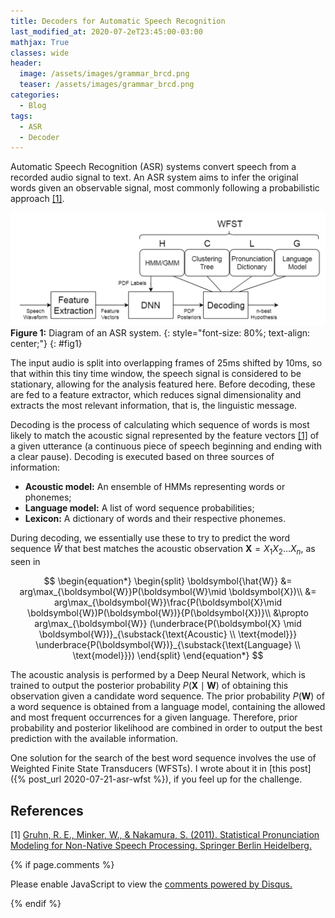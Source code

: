 ```yaml
---
title: Decoders for Automatic Speech Recognition
last_modified_at: 2020-07-2eT23:45:00-03:00
mathjax: True
classes: wide
header:
  image: /assets/images/grammar_brcd.png
  teaser: /assets/images/grammar_brcd.png
categories:
  - Blog
tags:
  - ASR
  - Decoder
---
```


<script type="text/x-mathjax-config">
    MathJax.Hub.Config({
      tex2jax: {
        skipTags: ['script', 'noscript', 'style', 'textarea', 'pre'],
        inlineMath: [['$','$']]
      }
    });
  </script>
  <script src="https://cdn.mathjax.org/mathjax/latest/MathJax.js?config=TeX-AMS-MML_HTMLorMML" type="text/javascript"></script>

<style>
table:nth-of-type(1) {
    display:table;
    width:100%;
}
</style>


Automatic Speech Recognition (ASR) systems convert speech from a recorded audio signal to text. An ASR system aims to infer the original words given an observable signal, most commonly following a probabilistic approach [[1]](#references). 

![ASRtest](/assets/images/ASRtest.png)  
**Figure 1:** Diagram of an ASR system.
{: style="font-size: 80%; text-align: center;"}
{: #fig1}

The input audio is split into overlapping frames of 25ms shifted by 10ms, so that within this tiny time window, the speech signal is considered to be stationary, allowing for the analysis featured here. Before decoding, these are fed to a feature extractor, which reduces signal dimensionality and extracts the most relevant information, that is, the linguistic message.

Decoding is the process of calculating which sequence of words is most likely to match the acoustic signal represented by the feature vectors [[1]](#references) of a given utterance (a continuous piece of speech beginning and ending with a clear pause). Decoding is executed based on three sources of information:

* **Acoustic model:** An ensemble of HMMs representing words or phonemes;
* **Language model:** A list of word sequence probabilities;
* **Lexicon:** A dictionary of words and their respective phonemes.

During decoding, we essentially use these to try to predict the word sequence $\hat{W}$ that best matches the acoustic observation $\boldsymbol{X}=X_1 X_2\ldots X_n$, as seen in

$$
\begin{equation*}
\begin{split}
\boldsymbol{\hat{W}} &= arg\max_{\boldsymbol{W}}P(\boldsymbol{W}\mid \boldsymbol{X})\\
    &= arg\max_{\boldsymbol{W}}\frac{P(\boldsymbol{X}\mid \boldsymbol{W})P(\boldsymbol{W})}{P(\boldsymbol{X})}\\
    &\propto arg\max_{\boldsymbol{W}} (\underbrace{P(\boldsymbol{X} \mid \boldsymbol{W})}_{\substack{\text{Acoustic} \\ \text{model}}} \underbrace{P(\boldsymbol{W})}_{\substack{\text{Language} \\ \text{model}}})
\end{split}
\end{equation*}
$$


The acoustic analysis is performed by a Deep Neural Network, which is trained to output the posterior probability $P(\boldsymbol{X} \mid \boldsymbol{W})$ of obtaining this observation given a candidate word sequence. The prior probability $P(\boldsymbol{W})$ of a word sequence is obtained from a language model, containing the allowed and most frequent occurrences for a given language. Therefore, prior probability and posterior likelihood are combined in order to output the best prediction with the available information.

One solution for the search of the best word sequence involves the use of Weighted Finite State Transducers (WFSTs). I wrote about it in [this post]({% post_url 2020-07-21-asr-wfst %}), if you feel up for the challenge.

## References

[1] [Gruhn, R. E., Minker, W., & Nakamura, S. (2011). Statistical Pronunciation Modeling for Non-Native Speech Processing. Springer Berlin Heidelberg.](https://books.google.com.br/books?hl=pt-BR&lr=&id=H_rGeqqaulYC&oi=fnd&pg=PR3&dq=Gruhn,+R.+E.,+Minker,+W.,+%26+Nakamura,+S.+(2011).+Statistical+Pronunciation+Modeling+for+Non-Native+Speech+Processing.+Springer+Berlin+Heidelberg.&ots=fvEiLQNOnn&sig=xEkxaP7JGRYzddwxUg-6GQMEHN8#v=onepage&q=Gruhn%2C%20R.%20E.%2C%20Minker%2C%20W.%2C%20%26%20Nakamura%2C%20S.%20(2011).%20Statistical%20Pronunciation%20Modeling%20for%20Non-Native%20Speech%20Processing.%20Springer%20Berlin%20Heidelberg.&f=false)


{% if page.comments %}

<div id="disqus_thread"></div>
<script>

/**
*  RECOMMENDED CONFIGURATION VARIABLES: EDIT AND UNCOMMENT THE SECTION BELOW TO INSERT DYNAMIC VALUES FROM YOUR PLATFORM OR CMS.
*  LEARN WHY DEFINING THESE VARIABLES IS IMPORTANT: https://disqus.com/admin/universalcode/#configuration-variables*/
/*
var disqus_config = function () {
this.page.url = PAGE_URL;  // Replace PAGE_URL with your page's canonical URL variable
this.page.identifier = PAGE_IDENTIFIER; // Replace PAGE_IDENTIFIER with your page's unique identifier variable
};
*/
(function() { // DON'T EDIT BELOW THIS LINE
var d = document, s = d.createElement('script');
s.src = 'https://orsdanilo-github-io.disqus.com/embed.js';
s.setAttribute('data-timestamp', +new Date());
(d.head || d.body).appendChild(s);
})();
</script>
<noscript>Please enable JavaScript to view the <a href="https://disqus.com/?ref_noscript">comments powered by Disqus.</a></noscript>

{% endif %}